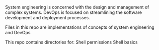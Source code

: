 System engineering is concerned with the design and management of complex systems.
DevOps is focused on streamlining the software development and deployment processes.

Files in this repo are implementations of concepts of system engineering and DevOps

This repo contains directories for:
Shell permissions
Shell basics
